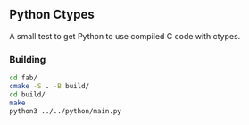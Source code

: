 ## Python Ctypes
A small test to get Python to use compiled C code with ctypes.

### Building
```bash
cd fab/
cmake -S . -B build/
cd build/
make
python3 ../../python/main.py 
```
